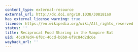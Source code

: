 ```yaml
---
content_type: external-resource
external_url: http://dx.doi.org/10.1038/308181a0
has_external_license_warning: true
license: https://en.wikipedia.org/wiki/All_rights_reserved
status: ''
title: Reciprocal Food Sharing in the Vampire Bat
uid: 46c978d4-6f0c-46cd-b6b0-6f9c84d2dc6e
wayback_url: ''
---
```

